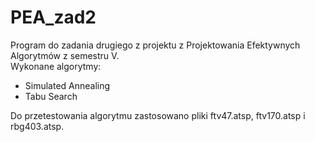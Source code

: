 # PEA_zad2
Program do zadania drugiego z projektu z Projektowania Efektywnych Algorytmów z semestru V.  
Wykonane algorytmy:

  - Simulated Annealing
  - Tabu Search

Do przetestowania algorytmu zastosowano pliki ftv47.atsp, ftv170.atsp i rbg403.atsp.
